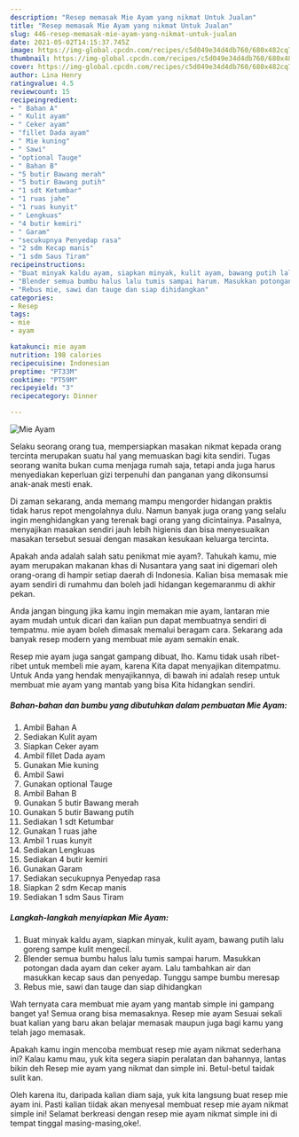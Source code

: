 ```yaml
---
description: "Resep memasak Mie Ayam yang nikmat Untuk Jualan"
title: "Resep memasak Mie Ayam yang nikmat Untuk Jualan"
slug: 446-resep-memasak-mie-ayam-yang-nikmat-untuk-jualan
date: 2021-05-02T14:15:37.745Z
image: https://img-global.cpcdn.com/recipes/c5d049e34d4db760/680x482cq70/mie-ayam-foto-resep-utama.jpg
thumbnail: https://img-global.cpcdn.com/recipes/c5d049e34d4db760/680x482cq70/mie-ayam-foto-resep-utama.jpg
cover: https://img-global.cpcdn.com/recipes/c5d049e34d4db760/680x482cq70/mie-ayam-foto-resep-utama.jpg
author: Lina Henry
ratingvalue: 4.5
reviewcount: 15
recipeingredient:
- " Bahan A"
- " Kulit ayam"
- " Ceker ayam"
- "fillet Dada ayam"
- " Mie kuning"
- " Sawi"
- "optional Tauge"
- " Bahan B"
- "5 butir Bawang merah"
- "5 butir Bawang putih"
- "1 sdt Ketumbar"
- "1 ruas jahe"
- "1 ruas kunyit"
- " Lengkuas"
- "4 butir kemiri"
- " Garam"
- "secukupnya Penyedap rasa"
- "2 sdm Kecap manis"
- "1 sdm Saus Tiram"
recipeinstructions:
- "Buat minyak kaldu ayam, siapkan minyak, kulit ayam, bawang putih lalu goreng sampe kulit mengecil."
- "Blender semua bumbu halus lalu tumis sampai harum. Masukkan potongan dada ayam dan ceker ayam. Lalu tambahkan air dan masukkan kecap saus dan penyedap. Tunggu sampe bumbu meresap"
- "Rebus mie, sawi dan tauge dan siap dihidangkan"
categories:
- Resep
tags:
- mie
- ayam

katakunci: mie ayam 
nutrition: 198 calories
recipecuisine: Indonesian
preptime: "PT33M"
cooktime: "PT59M"
recipeyield: "3"
recipecategory: Dinner

---
```



![Mie Ayam](https://img-global.cpcdn.com/recipes/c5d049e34d4db760/680x482cq70/mie-ayam-foto-resep-utama.jpg)

Selaku seorang orang tua, mempersiapkan masakan nikmat kepada orang tercinta merupakan suatu hal yang memuaskan bagi kita sendiri. Tugas seorang  wanita bukan cuma menjaga rumah saja, tetapi anda juga harus menyediakan keperluan gizi terpenuhi dan panganan yang dikonsumsi anak-anak mesti enak.

Di zaman  sekarang, anda memang mampu mengorder hidangan praktis tidak harus repot mengolahnya dulu. Namun banyak juga orang yang selalu ingin menghidangkan yang terenak bagi orang yang dicintainya. Pasalnya, menyajikan masakan sendiri jauh lebih higienis dan bisa menyesuaikan masakan tersebut sesuai dengan masakan kesukaan keluarga tercinta. 



Apakah anda adalah salah satu penikmat mie ayam?. Tahukah kamu, mie ayam merupakan makanan khas di Nusantara yang saat ini digemari oleh orang-orang di hampir setiap daerah di Indonesia. Kalian bisa memasak mie ayam sendiri di rumahmu dan boleh jadi hidangan kegemaranmu di akhir pekan.

Anda jangan bingung jika kamu ingin memakan mie ayam, lantaran mie ayam mudah untuk dicari dan kalian pun dapat membuatnya sendiri di tempatmu. mie ayam boleh dimasak memalui beragam cara. Sekarang ada banyak resep modern yang membuat mie ayam semakin enak.

Resep mie ayam juga sangat gampang dibuat, lho. Kamu tidak usah ribet-ribet untuk membeli mie ayam, karena Kita dapat menyajikan ditempatmu. Untuk Anda yang hendak menyajikannya, di bawah ini adalah resep untuk membuat mie ayam yang mantab yang bisa Kita hidangkan sendiri.

<!--inarticleads1-->

##### Bahan-bahan dan bumbu yang dibutuhkan dalam pembuatan Mie Ayam:

1. Ambil  Bahan A
1. Sediakan  Kulit ayam
1. Siapkan  Ceker ayam
1. Ambil fillet Dada ayam
1. Gunakan  Mie kuning
1. Ambil  Sawi
1. Gunakan optional Tauge
1. Ambil  Bahan B
1. Gunakan 5 butir Bawang merah
1. Gunakan 5 butir Bawang putih
1. Sediakan 1 sdt Ketumbar
1. Gunakan 1 ruas jahe
1. Ambil 1 ruas kunyit
1. Sediakan  Lengkuas
1. Sediakan 4 butir kemiri
1. Gunakan  Garam
1. Sediakan secukupnya Penyedap rasa
1. Siapkan 2 sdm Kecap manis
1. Sediakan 1 sdm Saus Tiram




<!--inarticleads2-->

##### Langkah-langkah menyiapkan Mie Ayam:

1. Buat minyak kaldu ayam, siapkan minyak, kulit ayam, bawang putih lalu goreng sampe kulit mengecil.
1. Blender semua bumbu halus lalu tumis sampai harum. Masukkan potongan dada ayam dan ceker ayam. Lalu tambahkan air dan masukkan kecap saus dan penyedap. Tunggu sampe bumbu meresap
1. Rebus mie, sawi dan tauge dan siap dihidangkan




Wah ternyata cara membuat mie ayam yang mantab simple ini gampang banget ya! Semua orang bisa memasaknya. Resep mie ayam Sesuai sekali buat kalian yang baru akan belajar memasak maupun juga bagi kamu yang telah jago memasak.

Apakah kamu ingin mencoba membuat resep mie ayam nikmat sederhana ini? Kalau kamu mau, yuk kita segera siapin peralatan dan bahannya, lantas bikin deh Resep mie ayam yang nikmat dan simple ini. Betul-betul taidak sulit kan. 

Oleh karena itu, daripada kalian diam saja, yuk kita langsung buat resep mie ayam ini. Pasti kalian tiidak akan menyesal membuat resep mie ayam nikmat simple ini! Selamat berkreasi dengan resep mie ayam nikmat simple ini di tempat tinggal masing-masing,oke!.

